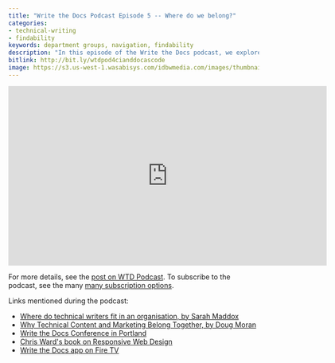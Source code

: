 ```yaml
---
title: "Write the Docs Podcast Episode 5 -- Where do we belong?"
categories:
- technical-writing
- findability
keywords: department groups, navigation, findability
description: "In this episode of the Write the Docs podcast, we explore where technical writers belong in an organization. Is tech comm best placed within engineering, marketing, product management, or another group? We also talk about strategies for doc navigation, in particular, the merits of inline links and/or sidebar navigation, using a post from Every Page Is Page One as a starting point. Are hierarchical sidebar menus still useful, or are they a relic of the past? Finally, we provide details about the upcoming Write the Docs conference in Portland, and Chris mentions his new book on responsive design."
bitlink: http://bit.ly/wtdpod4cianddocascode
image: https://s3.us-west-1.wasabisys.com/idbwmedia.com/images/thumbnails/chriswtdpodcastpic.png
---
```


<iframe width="640" height="360" src="https://www.youtube.com/embed/EpRkt7zDRC4" frameborder="0" allowfullscreen></iframe>

For more details, see the [post on WTD Podcast][1]. To subscribe to the podcast, see the many [many subscription options][2].

Links mentioned during the podcast:

* [Where do technical writers fit in an organisation, by Sarah Maddox](https://ffeathers.wordpress.com/2016/11/13/where-do-technical-writers-fit-in-an-organisation/)
* [Why Technical Content and Marketing Belong Together, by Doug Moran](https://www.rivaliq.com/blog/technical-content-marketing/)
* [Write the Docs Conference in Portland](http://www.writethedocs.org/conf/na/2017/)
* [Chris Ward's book on Responsive Web Design](https://www.sitepoint.com/premium/books/responsive2/)
* [Write the Docs app on Fire TV](https://www.amazon.com/Id-Rather-Be-Writing-Podcast/dp/B06Y23TNC4/ref=sr_1_1?s=mobile-apps&ie=UTF8&qid=1493618613&sr=1-1&keywords=write+the+docs)

[1]: http://podcast.writethedocs.org/2017/04/30/episode-5-where-do-we-belong/
[2]: http://podcast.writethedocs.org/how-to-subscribe/
